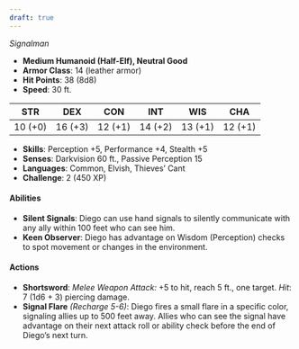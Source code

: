 ```yaml
---
draft: true
---
```


_Signalman_

- **Medium Humanoid (Half-Elf), Neutral Good**
- **Armor Class**: 14 (leather armor)
- **Hit Points**: 38 (8d8)
- **Speed**: 30 ft.

|STR|DEX|CON|INT|WIS|CHA|
|---|---|---|---|---|---|
|10 (+0)|16 (+3)|12 (+1)|14 (+2)|13 (+1)|12 (+1)|

- **Skills**: Perception +5, Performance +4, Stealth +5
- **Senses**: Darkvision 60 ft., Passive Perception 15
- **Languages**: Common, Elvish, Thieves’ Cant
- **Challenge**: 2 (450 XP)

#### **Abilities**

- **Silent Signals**: Diego can use hand signals to silently communicate with any ally within 100 feet who can see him.
- **Keen Observer**: Diego has advantage on Wisdom (Perception) checks to spot movement or changes in the environment.

#### **Actions**

- **Shortsword**: _Melee Weapon Attack:_ +5 to hit, reach 5 ft., one target. _Hit_: 7 (1d6 + 3) piercing damage.
- **Signal Flare** _(Recharge 5-6)_: Diego fires a small flare in a specific color, signaling allies up to 500 feet away. Allies who can see the signal have advantage on their next attack roll or ability check before the end of Diego’s next turn.